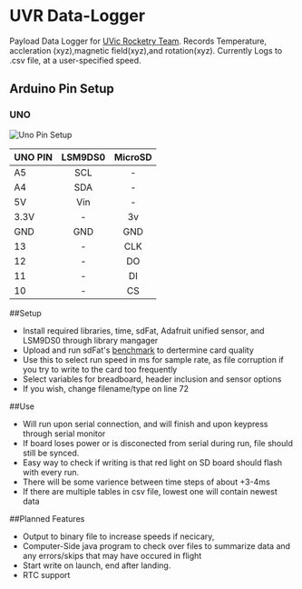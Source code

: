 # UVR Data-Logger
Payload Data Logger for [UVic Rocketry Team](http://rocketry.engr.uvic.ca/).
Records Temperature, accleration (xyz),magnetic field(xyz),and rotation(xyz).
Currently Logs to .csv file, at a user-specified speed.
## Arduino Pin Setup
### UNO
![Uno Pin Setup](https://vgy.me/Xjas9s.jpg)

|UNO PIN|LSM9DS0  |MicroSD  |
|-------|:-------:|:-------:|
|A5     |SCL      |   -     |
|A4     |SDA      |   -     |
|5V     |Vin      |   -     |
|3.3V   |    -    |   3v    |
|GND    |GND      |   GND   |
|13     |    -    |   CLK   |
|12     |    -    |   DO    |
|11     |    -    |   DI    |
|10     |    -    |   CS    |
##Setup
* Install required libraries, time, sdFat, Adafruit unified sensor, and LSM9DS0 through library mangager
* Upload and run sdFat's [benchmark](https://github.com/greiman/SdFat/blob/master/SdFat/examples/bench/bench.ino) to dertermine card quality 
* Use this to select run speed in ms for sample rate, as file corruption if you try to write to the card too frequently
* Select variables for breadboard, header inclusion and sensor options 
* If you wish, change filename/type on line 72

##Use
* Will run upon serial connection, and will finish and upon keypress through serial monitor
* If board loses power or is disconected from serial during run, file should still be synced.
* Easy way to check if writing is that red light on SD board should flash with every run.
* There will be some varience between time steps of about +3-4ms
* If there are multiple tables in csv file, lowest one will contain newest data

##Planned Features
* Output to binary file to increase speeds if necicary,
* Computer-Side java program to check over files to summarize data and any errors/skips that may have occured in flight
* Start write on launch, end after landing.
* RTC support





